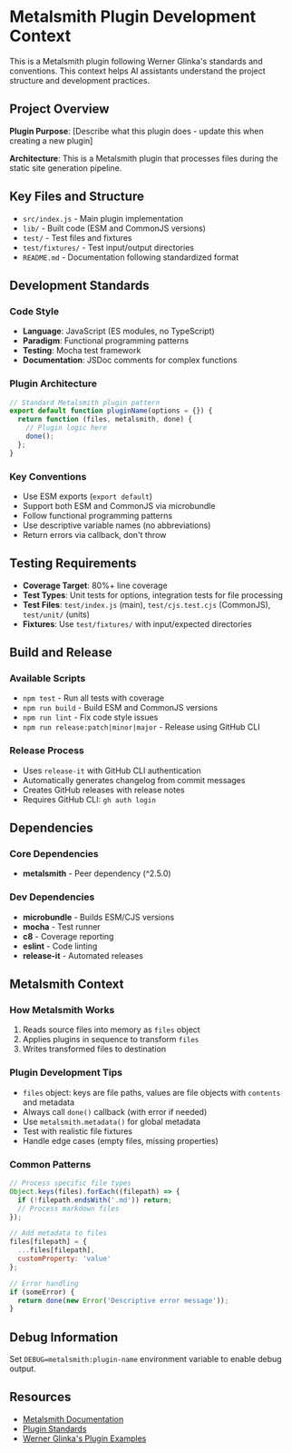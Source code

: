 # Metalsmith Plugin Development Context

This is a Metalsmith plugin following Werner Glinka's standards and conventions. This context helps AI assistants understand the project structure and development practices.

## Project Overview

**Plugin Purpose**: [Describe what this plugin does - update this when creating a new plugin]

**Architecture**: This is a Metalsmith plugin that processes files during the static site generation pipeline.

## Key Files and Structure

- `src/index.js` - Main plugin implementation
- `lib/` - Built code (ESM and CommonJS versions)
- `test/` - Test files and fixtures
- `test/fixtures/` - Test input/output directories
- `README.md` - Documentation following standardized format

## Development Standards

### Code Style

- **Language**: JavaScript (ES modules, no TypeScript)
- **Paradigm**: Functional programming patterns
- **Testing**: Mocha test framework
- **Documentation**: JSDoc comments for complex functions

### Plugin Architecture

```javascript
// Standard Metalsmith plugin pattern
export default function pluginName(options = {}) {
  return function (files, metalsmith, done) {
    // Plugin logic here
    done();
  };
}
```

### Key Conventions

- Use ESM exports (`export default`)
- Support both ESM and CommonJS via microbundle
- Follow functional programming patterns
- Use descriptive variable names (no abbreviations)
- Return errors via callback, don't throw

## Testing Requirements

- **Coverage Target**: 80%+ line coverage
- **Test Types**: Unit tests for options, integration tests for file processing
- **Test Files**: `test/index.js` (main), `test/cjs.test.cjs` (CommonJS), `test/unit/` (units)
- **Fixtures**: Use `test/fixtures/` with input/expected directories

## Build and Release

### Available Scripts

- `npm test` - Run all tests with coverage
- `npm run build` - Build ESM and CommonJS versions
- `npm run lint` - Fix code style issues
- `npm run release:patch|minor|major` - Release using GitHub CLI

### Release Process

- Uses `release-it` with GitHub CLI authentication
- Automatically generates changelog from commit messages
- Creates GitHub releases with release notes
- Requires GitHub CLI: `gh auth login`

## Dependencies

### Core Dependencies

- **metalsmith** - Peer dependency (^2.5.0)

### Dev Dependencies

- **microbundle** - Builds ESM/CJS versions
- **mocha** - Test runner
- **c8** - Coverage reporting
- **eslint** - Code linting
- **release-it** - Automated releases

## Metalsmith Context

### How Metalsmith Works

1. Reads source files into memory as `files` object
2. Applies plugins in sequence to transform `files`
3. Writes transformed files to destination

### Plugin Development Tips

- `files` object: keys are file paths, values are file objects with `contents` and metadata
- Always call `done()` callback (with error if needed)
- Use `metalsmith.metadata()` for global metadata
- Test with realistic file fixtures
- Handle edge cases (empty files, missing properties)

### Common Patterns

```javascript
// Process specific file types
Object.keys(files).forEach((filepath) => {
  if (!filepath.endsWith('.md')) return;
  // Process markdown files
});

// Add metadata to files
files[filepath] = {
  ...files[filepath],
  customProperty: 'value'
};

// Error handling
if (someError) {
  return done(new Error('Descriptive error message'));
}
```

## Debug Information

Set `DEBUG=metalsmith:plugin-name` environment variable to enable debug output.

## Resources

- [Metalsmith Documentation](https://metalsmith.io/)
- [Plugin Standards](https://github.com/wernerglinka/metalsmith-plugins)
- [Werner Glinka's Plugin Examples](https://github.com/wernerglinka?tab=repositories&q=metalsmith)
